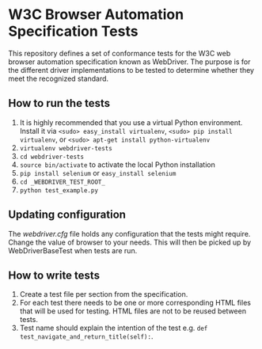 # W3C Browser Automation Specification Tests

This repository defines a set of conformance tests for the W3C web
browser automation specification known as WebDriver.  The purpose is
for the different driver implementations to be tested to determine
whether they meet the recognized standard.

## How to run the tests

1. It is highly recommended that you use a virtual Python environment.
   Install it via `<sudo> easy_install virtualenv`, `<sudo> pip
   install virtualenv`, or `<sudo> apt-get install python-virtualenv`
2. `virtualenv webdriver-tests`
3. `cd webdriver-tests`
4. `source bin/activate` to activate the local Python installation
5. `pip install selenium` or `easy_install selenium`
6. `cd _WEBDRIVER_TEST_ROOT_`
6. `python test_example.py`

## Updating configuration

The _webdriver.cfg_ file holds any configuration that the tests might
require.  Change the value of browser to your needs.  This will then
be picked up by WebDriverBaseTest when tests are run.

## How to write tests

1. Create a test file per section from the specification.
2. For each test there needs to be one or more corresponding HTML
   files that will be used for testing.  HTML files are not to be
   reused between tests.
3. Test name should explain the intention of the test e.g. `def
   test_navigate_and_return_title(self):`.
